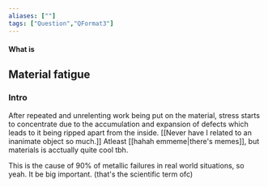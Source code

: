 ```yaml
---
aliases: [""]
tags: ["Question","QFormat3"]
---
```


#### What is
## Material fatigue
### Intro
After repeated and unrelenting work being put on the material, stress starts to concentrate due to the accumulation and expansion of defects which leads to it being ripped apart from the inside. [[Never have I related to an inanimate object so much.]]
Atleast [[hahah emmeme|there's memes]], but materials is acctually quite cool tbh.

This is the cause of 90% of metallic failures in real world situations, so yeah. It be big important. (that's the scientific term ofc)

